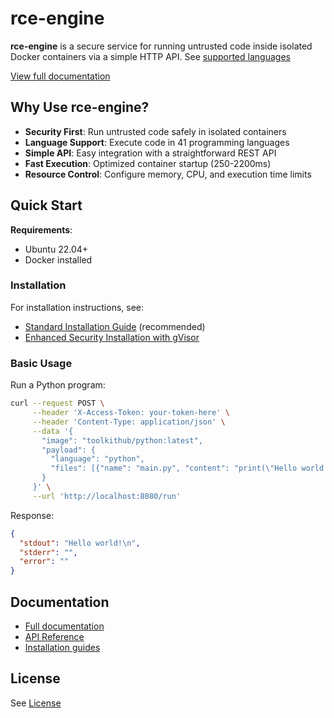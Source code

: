 # rce-engine

**rce-engine** is a secure service for running untrusted code inside isolated Docker containers via a simple HTTP API. See [supported languages](https://github.com/ToolKitHub/rce-runner)

[View full documentation](DOCUMENTATION.md)

## Why Use rce-engine?

- **Security First**: Run untrusted code safely in isolated containers
- **Language Support**: Execute code in 41 programming languages
- **Simple API**: Easy integration with a straightforward REST API
- **Fast Execution**: Optimized container startup (250-2200ms)
- **Resource Control**: Configure memory, CPU, and execution time limits

## Quick Start

**Requirements**:
- Ubuntu 22.04+
- Docker installed

### Installation

For installation instructions, see:
- [Standard Installation Guide](docs/install/ubuntu-22.04.md) (recommended)
- [Enhanced Security Installation with gVisor](docs/install/ubuntu-22.04-gvisor.md)

### Basic Usage

Run a Python program:

```bash
curl --request POST \
     --header 'X-Access-Token: your-token-here' \
     --header 'Content-Type: application/json' \
     --data '{
       "image": "toolkithub/python:latest", 
       "payload": {
         "language": "python", 
         "files": [{"name": "main.py", "content": "print(\"Hello world!\")"}]
       }
     }' \
     --url 'http://localhost:8080/run'
```

Response:
```json
{
  "stdout": "Hello world!\n",
  "stderr": "",
  "error": ""
}
```

## Documentation

- [Full documentation](DOCUMENTATION.md)
- [API Reference](docs/api/run.md)
- [Installation guides](docs/install/)


## License

See [License](./LICENSE)
